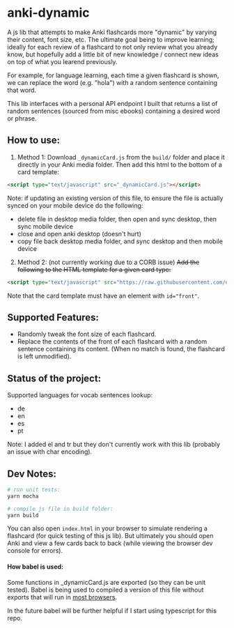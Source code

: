 # anki-dynamic

A js lib that attempts to make Anki flashcards more "dynamic" by varying their content, font size, etc.  The ultimate goal being to improve learning; ideally for each review of a flashcard to not only review what you already know, but hopefully add a little bit of new knowledge / connect new ideas on top of what you learend previously.

For example, for language learning, each time a given flashcard is shown, we can replace the word (e.g. "hola") with a random sentence containing that word.

This lib interfaces with a personal API endpoint I built that returns a list of random sentences (sourced from misc ebooks) containing a desired word or phrase.

## How to use:

1. Method 1:
Download `_dynamicCard.js` from the `build/` folder and place it directly in your Anki media folder.  Then add this html to the bottom of a card template:

````html
<script type="text/javascript" src="_dynamicCard.js"></script>
````

Note: if updating an existing version of this file, to ensure the file is actually synced on your mobile device do the following:
* delete file in desktop media folder, then open and sync desktop, then sync mobile device
* close and open anki desktop (doesn't hurt)
* copy file back desktop media folder, and sync desktop and then mobile device


2. Method 2: (not currently working due to a CORB issue)
~~Add the following to the HTML template for a given card type:~~

````html
<script type="text/javascript" src="https://raw.githubusercontent.com/dangbert/anki-dynamic/master/build/_dynamicCard.js"></script>
````

Note that the card template must have an element with `id="front"`.


## Supported Features:
* Randomly tweak the font size of each flashcard.
* Replace the contents of the front of each flashcard with a random sentence containing its content.  (When no match is found, the flashcard is left unmodified).

## Status of the project:

Supported languages for vocab sentences lookup:

* de
* en
* es
* pt

Note: I added el and tr but they don't currently work with this lib (probably an issue with char encoding).

## Dev Notes:

````bash
# run unit tests:
yarn mocha

# compile js file in build folder:
yarn build
````

You can also open `index.html` in your browser to simulate rendering a flashcard (for quick testing of this js lib).  But ultimately you should open Anki and view a few cards back to back (while viewing the browser dev console for errors).

#### How babel is used:

Some functions in _dynamicCard.js are exported (so they can be unit tested).  Babel is being used to compiled a version of this file without exports that will run in [most browsers](https://caniuse.com/es6).

In the future babel will be further helpful if I start using typescript for this repo.